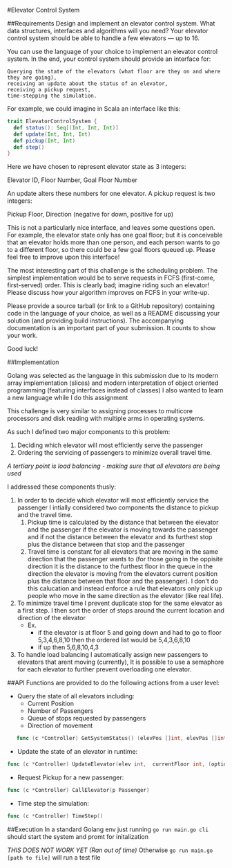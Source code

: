 
#Elevator Control System

##Requirements
Design and implement an elevator control system. What data structures, interfaces and algorithms will you need? Your elevator control system should be able to handle a few elevators — up to 16.

You can use the language of your choice to implement an elevator control system. In the end, your control system should provide an interface for:

    Querying the state of the elevators (what floor are they on and where they are going),
    receiving an update about the status of an elevator,
    receiving a pickup request,
    time-stepping the simulation.

For example, we could imagine in Scala an interface like this:
```scala
trait ElevatorControlSystem {
  def status(): Seq[(Int, Int, Int)]
  def update(Int, Int, Int)
  def pickup(Int, Int)
  def step()
}
```
Here we have chosen to represent elevator state as 3 integers:

Elevator ID, Floor Number, Goal Floor Number

An update alters these numbers for one elevator. A pickup request is two integers:

Pickup Floor, Direction (negative for down, positive for up)

This is not a particularly nice interface, and leaves some questions open. For example, the elevator state only has one goal floor; but it is conceivable that an elevator holds more than one person, and each person wants to go to a different floor, so there could be a few goal floors queued up. Please feel free to improve upon this interface!

The most interesting part of this challenge is the scheduling problem. The simplest implementation would be to serve requests in FCFS (first-come, first-served) order. This is clearly bad; imagine riding such an elevator! Please discuss how your algorithm improves on FCFS in your write-up.

Please provide a source tarball (or link to a GitHub repository) containing code in the language of your choice, as well as a README discussing your solution (and providing build instructions). The accompanying documentation is an important part of your submission. It counts to show your work.

Good luck!

##Implementation

Golang was selected as the language in this submission due to its modern array implementation (slices) and modern interpretation of object oriented programming (featuring interfaces instead of classes)
I also wanted to learn a new language while I do this assignment

This challenge is very similar to assigning processes to multicore processors and disk reading with multiple arms in operating systems.

As such I defined two major components to this problem:
  1. Deciding which elevator will most efficiently serve the passenger
  2. Ordering the servicing of passengers to minimize overall travel time.

  _A tertiary point is load balancing - making sure that all elevators are being used_

I addressed these components thusly:
  1. In order to to decide which elevator will most efficiently service the passenger I intially considered two components the distance to pickup and the travel time.
      1. Pickup time is calculated by the distance that between the elevator and the passenger if the elevator is moving towards the passenger and if not the distance between the elevator and its furthest stop plus the distance between that stop and the passenger
      1. Travel time is constant for all elevators that are moving in the same direction that the passenger wants to (for those going in the oppisite direction it is the distance to the furthest floor in the queue in the direction the elevator is moving from the elevators current position plus the distance between that floor and the passenger). I don't do this calucation and instead enforce a rule that elevators only pick up people who move in the same direction as the elevator (like real life).
  2. To minimize travel time I prevent duplicate stop for the same elevator as a first step. I then sort the order of stops around the current location and direction of the elevator
      * Ex.
          * if the elevator is at floor 5 and going down and had to go to floor 5,3,4,6,8,10 then the ordered list would be 5,4,3,6,8,10
          * if up then 5,6,8,10,4,3
   3. To handle load balancing I automatically assign new passengers to elevators that arent moving (currently), It is possible to use a semaphore for each elevator to further prevent overloading one elevator.


##API
Functions are provided to do the following actions from a user level:

* Query the state of all elevators including:
    * Current Position
    * Number of Passengers
    * Queue of stops requested by passengers
    * Direction of movement

```go
   func (c *Controller) GetSystemStatus() (elevPos []int, elevPas []int, elevDir []Direction, elevDes [][]int);

```

* Update the state of an elevator in runtime:
```go
func (c *Controller) UpdateElevator(elev int,  currentFloor int, (optional) stop int)
```

* Request Pickup for a new passenger:
```go
func (c *Controller) CallElevator(p Passenger)
```
* Time step the simulation:
```go
func (c *Controller) TimeStep()
```


##Execution
In a standard Golang env just running ```go run main.go cli``` should start the system and promt for initalization

*THIS DOES NOT WORK YET (Ran out of time)*
Otherwise  ```go run main.go [path to file]``` will run a test file
